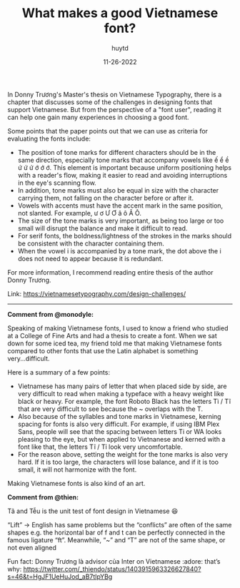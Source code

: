 ﻿---
title: What makes a good Vietnamese font?
author: huytd
date: 11-26-2022
---

In Donny Trương's Master's thesis on Vietnamese Typography, there is a chapter that discusses some of the challenges in designing fonts that support Vietnamese. But from the perspective of a "font user", reading it can help one gain many experiences in choosing a good font. 

Some points that the paper points out that we can use as criteria for evaluating the fonts include:

- The position of tone marks for different characters should be in the same direction, especially tone marks that accompany vowels like ế ể ề ứ ứ ứ ớ ớ ớ. This element is important because uniform positioning helps with a reader's flow, making it easier to read and avoiding interruptions in the eye's scanning flow. 
- In addition, tone marks must also be equal in size with the character carrying them, not falling on the character before or after it.
- Vowels with accents must have the accent mark in the same position, not slanted. For example, ư ơ Ư Ơ â ô Â Ô.
- The size of the tone marks is very important, as being too large or too small will disrupt the balance and make it difficult to read. 
- For serif fonts, the boldness/lightness of the strokes in the marks should be consistent with the character containing them. 
- When the vowel i is accompanied by a tone mark, the dot above the i does not need to appear because it is redundant.

For more information, I recommend reading entire thesis of the author Donny Trương. 

Link: https://vietnamesetypography.com/design-challenges/

---

**Comment from @monodyle:**

Speaking of making Vietnamese fonts, I used to know a friend who studied at a College of Fine Arts and had a thesis to create a font. When we sat down for some iced tea, my friend told me that making Vietnamese fonts compared to other fonts that use the Latin alphabet is something very...difficult. 

Here is a summary of a few points:

- Vietnamese has many pairs of letter that when placed side by side, are very difficult to read when making a typeface with a heavy weight like black or heavy. For example, the font Roboto Black has the letters Tì / Tĩ that are very difficult to see because the ~ overlaps with the T. 
- Also because of the syllables and tone marks in Vietnamese, kerning spacing for fonts is also very difficult. For example, if using IBM Plex Sans, people will see that the spacing between letters Ti or WA looks pleasing to the eye, but when applied to Vietnanese and kerned with a font like that, the letters Tĩ / Tỉ look very uncomfortable.
- For the reason above, setting the weight for the tone marks is also very hard. If it is too large, the characters will lose balance, and if it is too small, it will not harmonize with the font. 

Making Vietnamese fonts is also kind of an art. 

**Comment from @thien:**

Tã and Tễu is the unit test of font design in Vietnamese :laughing:

“Lift” -> English has same problems but the “conflicts” are often of the same shapes
e.g. the horizontal bar of f and t can be perfectly connected in the famous ligature “ft”. Meanwhile, “~” and “T” are not of the same shape, or not even aligned

Fun fact: Donny Trương là advisor của Inter on Vietnamese :adore: that’s why: https://twitter.com/_thiendo/status/1403915963326627840?s=46&t=HgJF1UeHuJod_aB7tIpYBg